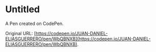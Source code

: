 # Untitled

A Pen created on CodePen.

Original URL: [https://codepen.io/JUAN-DANIEL-ELIASGUERRERO/pen/WbQBNXB](https://codepen.io/JUAN-DANIEL-ELIASGUERRERO/pen/WbQBNXB).

